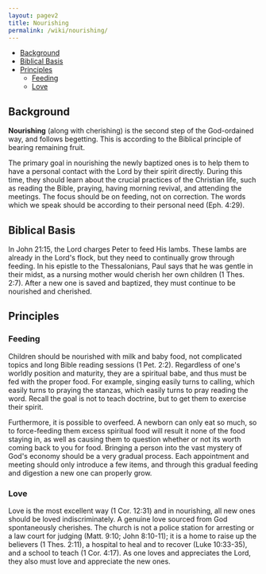 ```yaml
---
layout: pagev2
title: Nourishing
permalink: /wiki/nourishing/
---
```

- [Background](#background)
- [Biblical Basis](#biblical-basis)
- [Principles](#principles)
  - [Feeding](#feeding)
  - [Love](#love)

## Background

**Nourishing** (along with cherishing) is the second step of the God-ordained way, and follows begetting. This is according to the Biblical principle of bearing remaining fruit.

The primary goal in nourishing the newly baptized ones is to help them to have a personal contact with the Lord by their spirit directly. During this time, they should learn about the crucial practices of the Christian life, such as reading the Bible, praying, having morning revival, and attending the meetings. The focus should be on feeding, not on correction. The words which we speak should be according to their personal need (Eph. 4:29).

## Biblical Basis

In John 21:15, the Lord charges Peter to feed His lambs. These lambs are already in the Lord's flock, but they need to continually grow through feeding. In his epistle to the Thessalonians, Paul says that he was gentle in their midst, as a nursing mother would cherish her own children (1 Thes. 2:7). After a new one is saved and baptized, they must continue to be nourished and cherished.

## Principles

### Feeding

Children should be nourished with milk and baby food, not complicated topics and long Bible reading sessions (1 Pet. 2:2). Regardless of one's worldly position and maturity, they are a spiritual babe, and thus must be fed with the proper food.  For example, singing easily turns to calling, which easily turns to praying the stanzas, which easily turns to pray reading the word. Recall the goal is not to teach doctrine, but to get them to exercise their spirit.

Furthermore, it is possible to overfeed. A newborn can only eat so much, so to force-feeding them excess spiritual food will result it none of the food staying in, as well as causing them to question whether or not its worth coming back to you for food. Bringing a person into the vast mystery of God's economy should be a very gradual process. Each appointment and meeting should only introduce a few items, and through this gradual feeding and digestion a new one can properly grow.

### Love

Love is the most excellent way (1 Cor. 12:31) and in nourishing, all new ones should be loved indiscriminately. A genuine love sourced from God spontaneously cherishes. The church is not a police station for arresting or a law court for judging (Matt. 9:10; John 8:10-11); it is a home to raise up the believers (1 Thes. 2:11), a hospital to heal and to recover (Luke 10:33-35), and a school to teach (1 Cor. 4:17). As one loves and appreciates the Lord, they also must love and appreciate the new ones.
